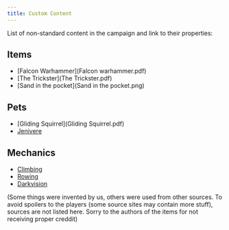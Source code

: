 ```yaml
---
title: Custom Content
---
```


List of non-standard content in the campaign and link to their properties:

## Items

* [Falcon Warhammer](Falcon warhammer.pdf)
* [The Trickster](The Trickster.pdf)
* [Sand in the pocket](Sand in the pocket.png)

## Pets

* [Gliding Squirrel](Gliding Squirrel.pdf)
* [Jenivere](Jenivere.pdf)

## Mechanics

* [Climbing](Climbing.pdf)
* [Rowing](Rowing.pdf)
* [Darkvision](Darkvision.pdf)

(Some things were invented by us, others were used from other sources. To avoid spoilers to the players (some source sites may contain more stuff), sources are not listed here. Sorry to the authors of the items for not receiving proper creddit)

